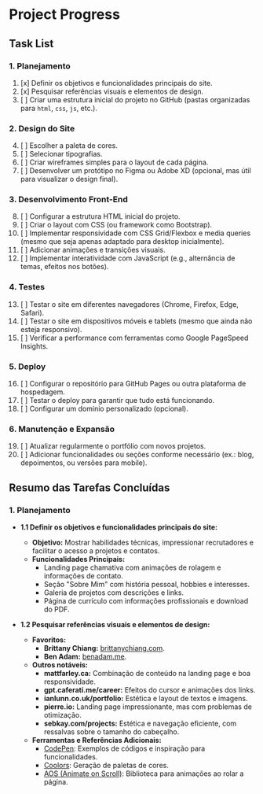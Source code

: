 # Project Progress

## Task List

### 1. Planejamento
1. [x] Definir os objetivos e funcionalidades principais do site.
2. [x] Pesquisar referências visuais e elementos de design.
3. [ ] Criar uma estrutura inicial do projeto no GitHub (pastas organizadas para `html`, `css`, `js`, etc.).

### 2. Design do Site
4. [ ] Escolher a paleta de cores.
5. [ ] Selecionar tipografias.
6. [ ] Criar wireframes simples para o layout de cada página.
7. [ ] Desenvolver um protótipo no Figma ou Adobe XD (opcional, mas útil para visualizar o design final).

### 3. Desenvolvimento Front-End
8. [ ] Configurar a estrutura HTML inicial do projeto.
9. [ ] Criar o layout com CSS (ou framework como Bootstrap).
10. [ ] Implementar responsividade com CSS Grid/Flexbox e media queries (mesmo que seja apenas adaptado para desktop inicialmente).
11. [ ] Adicionar animações e transições visuais.
12. [ ] Implementar interatividade com JavaScript (e.g., alternância de temas, efeitos nos botões).

### 4. Testes
13. [ ] Testar o site em diferentes navegadores (Chrome, Firefox, Edge, Safari).
14. [ ] Testar o site em dispositivos móveis e tablets (mesmo que ainda não esteja responsivo).
15. [ ] Verificar a performance com ferramentas como Google PageSpeed Insights.

### 5. Deploy
16. [ ] Configurar o repositório para GitHub Pages ou outra plataforma de hospedagem.
17. [ ] Testar o deploy para garantir que tudo está funcionando.
18. [ ] Configurar um domínio personalizado (opcional).

### 6. Manutenção e Expansão
19. [ ] Atualizar regularmente o portfólio com novos projetos.
20. [ ] Adicionar funcionalidades ou seções conforme necessário (ex.: blog, depoimentos, ou versões para mobile).

## Resumo das Tarefas Concluídas

### 1. Planejamento
- **1.1 Definir os objetivos e funcionalidades principais do site:**
  - **Objetivo:** Mostrar habilidades técnicas, impressionar recrutadores e facilitar o acesso a projetos e contatos.
  - **Funcionalidades Principais:**
	- Landing page chamativa com animações de rolagem e informações de contato.
	- Seção "Sobre Mim" com história pessoal, hobbies e interesses.
	- Galeria de projetos com descrições e links.
	- Página de currículo com informações profissionais e download do PDF.

- **1.2 Pesquisar referências visuais e elementos de design:**
  - **Favoritos:**
    - **Brittany Chiang:** [brittanychiang.com](https://brittanychiang.com/).
    - **Ben Adam:** [benadam.me](https://benadam.me/).
  - **Outros notáveis:**
    - **mattfarley.ca:** Combinação de conteúdo na landing page e boa responsividade.
    - **gpt.caferati.me/career:** Efeitos do cursor e animações dos links.
    - **ianlunn.co.uk/portfolio:** Estética e layout de textos e imagens.
    - **pierre.io:** Landing page impressionante, mas com problemas de otimização.
    - **sebkay.com/projects:** Estética e navegação eficiente, com ressalvas sobre o tamanho do cabeçalho.
  - **Ferramentas e Referências Adicionais:**
    - [CodePen](https://codepen.io/): Exemplos de códigos e inspiração para funcionalidades.
    - [Coolors](https://coolors.co/): Geração de paletas de cores.
    - [AOS (Animate on Scroll)](https://michalsnik.github.io/aos/): Biblioteca para animações ao rolar a página.
